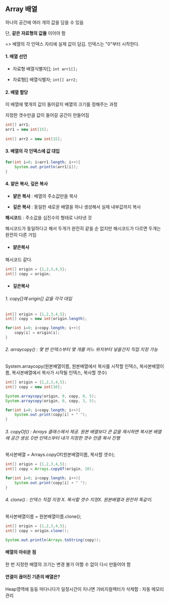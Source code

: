 ## Array 배열

하나의 공간에 여러 개의 값을 담을 수 있음

단, **같은 자료형의 값들** 이어야 함

=> 배열의 각 인덱스 자리에 실제 값이 담김. 인덱스는 "0"부터 시작한다. 

#### 1. 배열 선언

- 자료형 배열식별자[];		`int arr1[];`

- 자료형[] 배열식별자;		`int[] arr2;`

#### 2. 배열 할당

이 배열에 몇개의 값이 들어갈지 배열의 크기를 정해주는 과정

지정한 갯수만큼 값이 들어갈 공간이 만들어짐

```java
int[] arr1; 
arr1 = new int[15];
		
int[] arr2 = new int[15];
```

#### 3. 배열의 각 인덱스에 값 대입

```Java
for(int i=0; i<arr1.length; i++){
	System.out.println(arr1[i]);
}
```

#### 4. 얕은 복사, 깊은 복사

- **얕은 복사** : 배열의 주소값만을 복사

- **깊은 복사** : 동일한 새로운 배열을 하나 생성해서 실제 내부값까지 복사

**해시코드** :  주소값을 십진수의 형태로 나타낸 것

해시코드가 동일하다고 해서 두개가 완전히 같을 순 없지만 
해시코드가 다르면 두개는 완전히 다른 거임

- #### 얕은복사

해시코드 같다.

```java
int[] origin = {1,2,3,4,5};
int[] copy = origin;
```

- #### 깊은복사

###### 1. copy[]에 origin[] 값을 각각 대입

```java
int[] origin = {1,2,3,4,5};
int[] copy = new int[origin.length];

for(int i=0; i<copy.length; i++){
    copy[i] = origin[i];
}
```

###### 2. arraycopy() : 몇 번 인덱스부터 몇 개를 어느 위치부터 넣을건지 직접 지정 가능

System.arraycopy(원본배열이름, 원본배열에서 복사를 시작할 인덱스, 복사본배열이름, 복사본배열에서 복사가 시작될 인덱스, 복사할 갯수)

```java
int[] origin = {1,2,3,4,5};
int[] copy = new int[10];

System.arraycopy(origin, 0, copy, 0, 5);
System.arraycopy(origin, 0, copy, 3, 5);

for(int i=0; i<copy.length; i++){
    System.out.print(copy[i] + " ");
}
```

###### 3. copyOf() : Arrays 클래스에서 제공. 원본 배열보다 큰 값을 제시하면 복사본 배열에 공간 생성. 0번 인덱스부터 내가 지정한 갯수 만큼 복사 진행

복사본배열 = Arrays.copyOf(원본배열이름, 복사할 갯수);

```java
int[] origin = {1,2,3,4,5};
int[] copy = Arrays.copyOf(origin, 10);

for(int i=0; i<copy.length; i++){
    System.out.print(copy[i] + " ");
}
```

######  4. clone() : 인덱스 직접 지정 X. 복사할 갯수 지정X. 원본배열과 완전히 똑같이.

복사본배열이름 = 원본배열이름.clone();

```java
int[] origin = {1,2,3,4,5};
int[] copy = origin.clone();

System.out.println(Arrays.toString(copy));
```



#### 배열의 아쉬운 점

한 번 지정한 배열의 크기는 변경 불가
어쩔 수 없이 다시 만들어야 함



#### 연결이 끊어진 기존의 배열은?

Heap영역에 둥둥 떠다니다가 일정시간이 지나면 가비지컬렉터가 삭제함
: 자동 메모리 관리
